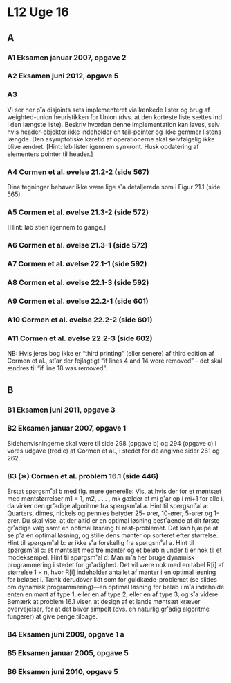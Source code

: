 # L12 Uge 16

## A

### A1 Eksamen januar 2007, opgave 2

### A2 Eksamen juni 2012, opgave 5

### A3

Vi ser her p˚a disjoints sets implementeret via lænkede lister og brug af
weighted-union heuristikken for Union (dvs. at den korteste liste sættes ind i den længste liste). Beskriv hvordan denne implementation kan
laves, selv hvis header-objekter ikke indeholder en tail-pointer og ikke gemmer listens længde. Den asymptotiske køretid af operationerne
skal selvfølgelig ikke blive ændret. [Hint: løb lister igennem synkront.
Husk opdatering af elementers pointer til header.]

### A4 Cormen et al. øvelse 21.2-2 (side 567)

Dine tegninger behøver ikke
være lige s˚a detaljerede som i Figur 21.1 (side 565).

### A5 Cormen et al. øvelse 21.3-2 (side 572)

[Hint: løb stien igennem to
gange.]

### A6 Cormen et al. øvelse 21.3-1 (side 572)

### A7 Cormen et al. øvelse 22.1-1 (side 592)

### A8 Cormen et al. øvelse 22.1-3 (side 592)

### A9 Cormen et al. øvelse 22.2-1 (side 601)

### A10 Cormen et al. øvelse 22.2-2 (side 601)

### A11 Cormen et al. øvelse 22.2-3 (side 602)

NB: Hvis jeres bog ikke er
“third printing” (eller senere) af third edition af Cormen et al., st˚ar
der fejlagtigt “if lines 4 and 14 were removed” - det skal ændres til “if
line 18 was removed”.

## B

### B1 Eksamen juni 2011, opgave 3

### B2 Eksamen januar 2007, opgave 1

Sidehenvisningerne skal være til side 298 (opgave b) og 294 (opgave c) i vores udgave (tredie) af Cormen
et al., i stedet for de angivne sider 261 og 262.

### B3 (∗) Cormen et al. problem 16.1 (side 446)

Erstat spørgsm˚al b med
flg. mere generelle: Vis, at hvis der for et møntsæt med møntstørrelser
m1 = 1, m2, . . . , mk gælder at mi g˚ar op i mi+1 for alle i, da virker
den gr˚adige algoritme fra spørgsm˚al a.
Hint til spørgsm˚al a: Quarters, dimes, nickels og pennies betyder 25-
ører, 10-ører, 5-ører og 1-ører. Du skal vise, at der altid er en optimal
løsning best˚aende af dit første gr˚adige valg samt en optimal løsning
til rest-problemet. Det kan hjælpe at se p˚a en optimal løsning, og
stille dens mønter op sorteret efter størrelse. Hint til spørgsm˚al b: er
ikke s˚a forskellig fra spørgsm˚al a. Hint til spørgsm˚al c: et møntsæt
med tre mønter og et beløb n under ti er nok til et modeksempel.
Hint til spørgsm˚al d: Man m˚a her bruge dynamisk programmering i
stedet for gr˚adighed. Det vil være nok med en tabel R[i] af størrelse
1 × n, hvor R[i] indeholder antallet af mønter i en optimal løsning
for beløbet i. Tænk derudover lidt som for guldkæde-problemet (se
slides om dynamisk programmering)—en optimal løsning for beløb i
m˚a indeholde enten en mønt af type 1, eller en af type 2, eller en af
type 3, og s˚a videre.
Bemærk at problem 16.1 viser, at design af et lands møntsæt kræver
overvejelser, for at det bliver simpelt (dvs. en naturlig gr˚adig algoritme
fungerer) at give penge tilbage.

### B4 Eksamen juni 2009, opgave 1 a

### B5 Eksamen januar 2005, opgave 5

### B6 Eksamen juni 2010, opgave 5
